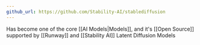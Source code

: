 ```yaml
---
github_url: https://github.com/Stability-AI/stablediffusion
---
```

Has become one of the core [[AI Models|Models]], and it's [[Open Source]] supported by [[Runway]] and [[Stability AI]] 
Latent Diffusion Models